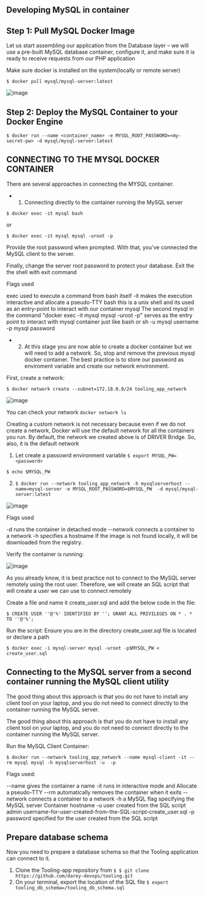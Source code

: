 
## Developing MySQL in container

## Step 1: Pull MySQL Docker Image

Let us start assembling our application from the Database layer – we will use a pre-built MySQL database container, configure it, and make sure it is ready to receive requests from our PHP application

Make sure docker is installed on the system(locally or remote server)

`$ docker pull mysql/mysql-server:latest`

![image](https://user-images.githubusercontent.com/29310552/210363592-e58f6988-aee3-4697-9d57-477f3bc4bda0.png)

## Step 2: Deploy the MySQL Container to your Docker Engine

`$ docker run --name <container_name> -e MYSQL_ROOT_PASSWORD=<my-secret-pw> -d mysql/mysql-server:latest`

## CONNECTING TO THE MYSQL DOCKER CONTAINER

There are several approaches in connecting the MYSQL container.

- 1. Connecting directly to the container running the MySQL server

`$ docker exec -it mysql bash`

or

`$ docker exec -it mysql mysql -uroot -p`

Provide the root password when prompted. With that, you’ve connected the MySQL client to the server.

Finally, change the server root password to protect your database. Exit the the shell with exit command

Flags used

exec used to execute a command from bash itself
 -it makes the execution interactive and allocate a pseudo-TTY
bash this is a unix shell and its used as an entry-point to interact with our container
mysql The second mysql in the command "docker exec -it mysql mysql -uroot -p" serves as the entry point to interact with mysql container just like bash or sh
 -u mysql username
 -p mysql password

- 2. At this stage you are now able to create a docker container but we will need to add a network. So, stop and remove the previous mysql docker container.
The best practice is to store our password as enviroment variable and create our network environment.

First, create a network:

`$ docker network create --subnet=172.18.0.0/24 tooling_app_network`

![image](https://user-images.githubusercontent.com/29310552/210391701-8706cb1b-d2d6-4aff-843b-f9ae81075463.png)

You can check your network `docker network ls`

Creating a custom network is not necessary because even if we do not create a network, Docker will use the default network for all the containers you run. By default, the network we created above is of DRIVER Bridge. So, also, it is the default network

1. Let create a passowrd environment variable
`$ export MYSQL_PW=<password>`

`$ echo $MYSQL_PW`

2. `$ docker run --network tooling_app_network -h mysqlserverhost --name=mysql-server -e MYSQL_ROOT_PASSWORD=$MYSQL_PW  -d mysql/mysql-server:latest`

![image](https://user-images.githubusercontent.com/29310552/210393778-32597941-3aac-44fa-8273-a33a05dad80f.png)


Flags used

-d runs the container in detached mode
--network connects a container to a network
-h specifies a hostname
If the image is not found locally, it will be downloaded from the registry.

Verify the container is running:

![image](https://user-images.githubusercontent.com/29310552/210399390-c97d0209-96f7-4b4d-b5ae-29d885cbaf0b.png)

As you already know, it is best practice not to connect to the MySQL server remotely using the root user. Therefore, we will create an SQL script that will create a user we can use to connect remotely

Create a file and name it create_user.sql and add the below code in the file:

`$ CREATE USER ''@'%' IDENTIFIED BY ''; GRANT ALL PRIVILEGES ON * . * TO ''@'%';`

Run the script:
Ensure you are in the directory create_user.sql file is located or declare a path

`$ docker exec -i mysql-server mysql -uroot -p$MYSQL_PW < create_user.sql`

## Connecting to the MySQL server from a second container running the MySQL client utility

The good thing about this approach is that you do not have to install any client tool on your laptop, and you do not need to connect directly to the container running the MySQL server.

The good thing about this approach is that you do not have to install any client tool on your laptop, and you do not need to connect directly to the container running the MySQL server.

Run the MySQL Client Container:

`$ docker run --network tooling_app_network --name mysql-client -it --rm mysql mysql -h mysqlserverhost -u  -p`

Flags used:

--name gives the container a name
-it runs in interactive mode and Allocate a pseudo-TTY
--rm automatically removes the container when it exits
--network connects a container to a network
-h a MySQL flag specifying the MySQL server Container hostname
-u user created from the SQL script
admin username-for-user-created-from-the-SQL-script-create_user.sql
-p password specified for the user created from the SQL script


## Prepare database schema
Now you need to prepare a database schema so that the Tooling application can connect to it.

1. Clone the Tooling-app repository from
`$ $ git clone https://github.com/darey-devops/tooling.git`
2. On your terminal, export the location of the SQL file
`$ export tooling_db_schema=/tooling_db_schema.sql`





